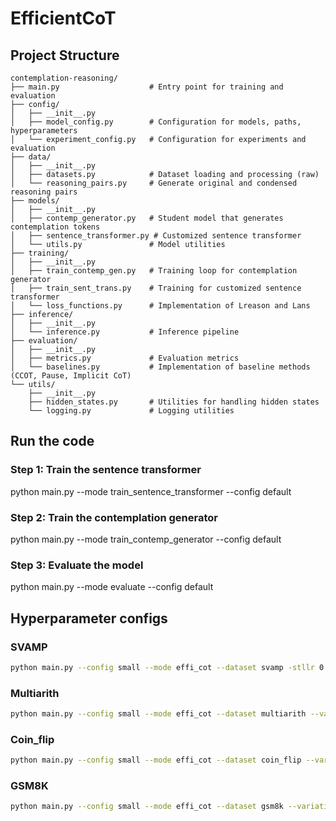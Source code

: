 # EfficientCoT

## Project Structure
```
contemplation-reasoning/
├── main.py                    # Entry point for training and evaluation
├── config/
│   ├── __init__.py
│   ├── model_config.py        # Configuration for models, paths, hyperparameters
│   └── experiment_config.py   # Configuration for experiments and evaluation
├── data/
│   ├── __init__.py
│   ├── datasets.py            # Dataset loading and processing (raw)
│   └── reasoning_pairs.py     # Generate original and condensed reasoning pairs
├── models/
│   ├── __init__.py
│   ├── contemp_generator.py   # Student model that generates contemplation tokens
│   ├── sentence_transformer.py # Customized sentence transformer
│   └── utils.py               # Model utilities
├── training/
│   ├── __init__.py
│   ├── train_contemp_gen.py   # Training loop for contemplation generator
│   ├── train_sent_trans.py    # Training for customized sentence transformer
│   └── loss_functions.py      # Implementation of Lreason and Lans
├── inference/
│   ├── __init__.py
│   └── inference.py           # Inference pipeline
├── evaluation/
│   ├── __init__.py
│   ├── metrics.py             # Evaluation metrics
│   └── baselines.py           # Implementation of baseline methods (CCOT, Pause, Implicit CoT)
└── utils/
    ├── __init__.py
    ├── hidden_states.py       # Utilities for handling hidden states
    └── logging.py             # Logging utilities
```

## Run the code

### Step 1: Train the sentence transformer
python main.py --mode train_sentence_transformer --config default

### Step 2: Train the contemplation generator
python main.py --mode train_contemp_generator --config default

### Step 3: Evaluate the model
python main.py --mode evaluate --config default

## Hyperparameter configs

### SVAMP
```bash
python main.py --config small --mode effi_cot --dataset svamp -stllr 0.0001 -stlwd 0.001 -stle 5 -stllmlr 1e-7 -stllmwd 1e-5 -stllme 2 -cgllr 0.0001 -cglwd 0.001 -cgle 5 -cgllmlr 1e-7 -cgllmwd 1e-5 -cgllme 2
```

### Multiarith
```bash
python main.py --config small --mode effi_cot --dataset multiarith --variation vanilla -stllr 0.0001 -stlwd 0.001 -stle 5 -stllmlr 1e-07 -stllmwd 0.001 -stllme 1 -cgllr 0.001 -cglwd 0.01 -cgle 3 -cgllmlr 1e-05 -cgllmwd 0.001 -cgllme 2
```

### Coin_flip
```bash
python main.py --config small --mode effi_cot --dataset coin_flip --variation vanilla -stllr 0.001 -stlwd 0.0001 -stle 3 -stllmlr 1e-05 -stllmwd 0.001 -stllme 1 -cgllr 0.01 -cglwd 0.01 -cgle 1 -cgllmlr 1e-07 -cgllmwd 0.001 -cgllme 2
```

### GSM8K
```bash
python main.py --config small --mode effi_cot --dataset gsm8k --variation vanilla -stllr 0.001 -stlwd 0.01 -stle 3 -stllmlr 1e-05 -stllmwd 0.001 -stllme 1 -cgllr 0.0001 -cglwd 0.01 -cgle 3 -cgllmlr 1e-05 -cgllmwd 0.001 -cgllme 1
```